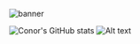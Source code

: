 ![banner](https://user-images.githubusercontent.com/101094809/180194538-313c7895-d394-400c-b0b7-75a20d246d41.png)


![Conor's GitHub stats](https://github-readme-stats.vercel.app/api?username=amtresu) ![Alt text](https://spotify-recently-played-readme.vercel.app/api?user=1262110925)



